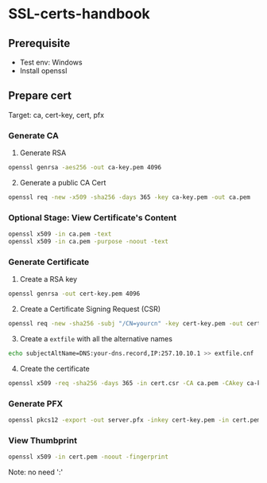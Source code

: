 # SSL-certs-handbook

## Prerequisite

- Test env: Windows
- Install openssl

## Prepare cert
Target: ca, cert-key, cert, pfx 

### Generate CA
1. Generate RSA
```bash
openssl genrsa -aes256 -out ca-key.pem 4096
```
2. Generate a public CA Cert
```bash
openssl req -new -x509 -sha256 -days 365 -key ca-key.pem -out ca.pem
```

### Optional Stage: View Certificate's Content
```bash
openssl x509 -in ca.pem -text
openssl x509 -in ca.pem -purpose -noout -text
```

### Generate Certificate
1. Create a RSA key
```bash
openssl genrsa -out cert-key.pem 4096
```
2. Create a Certificate Signing Request (CSR)
```bash
openssl req -new -sha256 -subj "/CN=yourcn" -key cert-key.pem -out cert.csr
```
3. Create a `extfile` with all the alternative names
```bash
echo subjectAltName=DNS:your-dns.record,IP:257.10.10.1 >> extfile.cnf
```
4. Create the certificate
```bash
openssl x509 -req -sha256 -days 365 -in cert.csr -CA ca.pem -CAkey ca-key.pem -out cert.pem -extfile extfile.cnf -CAcreateserial
```

### Generate PFX
```bash
openssl pkcs12 -export -out server.pfx -inkey cert-key.pem -in cert.pem
```

### View Thumbprint
```bash
openssl x509 -in cert.pem -noout -fingerprint
```
Note: no need ':'


